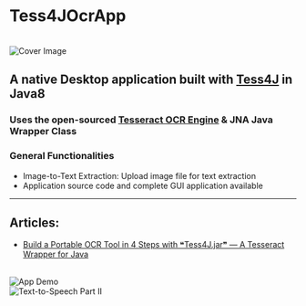 # Tess4JOcrApp
<br/>![Cover Image](https://miro.medium.com/max/1050/1*HpLqMW2nShvkHuO28XDOZw.png)
## A native Desktop application built with [Tess4J](http://tess4j.sourceforge.net/) in Java8
### Uses the open-sourced [Tesseract OCR Engine](https://github.com/tesseract-ocr/tesseract) & JNA Java Wrapper Class

### General Functionalities
* Image-to-Text Extraction: Upload image file for text extraction
* Application source code and complete GUI application available

---

## Articles:
* [Build a Portable OCR Tool in 4 Steps with ❝Tess4J.jar❞ — A Tesseract Wrapper for Java](https://geek-cc.medium.com/build-a-portable-ocr-tool-in-4-steps-with-tess4j-jar-a-tesseract-wrapper-for-java-6d1be3f0cb3d)

<br/>![App Demo](https://miro.medium.com/max/900/1*98jnWQFQMQfq0uduT_TzJQ.gif)
<br/>![Text-to-Speech Part II](https://miro.medium.com/max/1050/1*ZfYL_Ff-4bp5Vgsdojc2Cg.png)